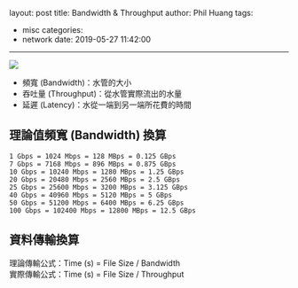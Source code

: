 layout: post
title: Bandwidth & Throughput
author: Phil Huang
tags:
  - misc
categories:
  - network
date: 2019-05-27 11:42:00
---

![](/images/throughput-bandwidth.png)

- 頻寬 (Bandwidth)：水管的大小  
- 吞吐量 (Throughput)：從水管實際流出的水量  
- 延遲 (Latency)：水從一端到另一端所花費的時間  

<!--more-->

## 理論值頻寬 (Bandwidth) 換算

```
1 Gbps = 1024 Mbps = 128 MBps = 0.125 GBps
7 Gbps = 7168 Mbps = 896 MBps = 0.875 GBps
10 Gbps = 10240 Mbps = 1280 MBps = 1.25 GBps
20 Gbps = 20480 Mbps = 2560 MBps = 2.5 GBps
25 Gbps = 25600 Mbps = 3200 MBps = 3.125 GBps
40 Gbps = 40960 Mbps = 5120 MBps = 5 GBps
50 Gbps = 51200 Mbps = 6400 MBps = 6.25 GBps
100 Gbps = 102400 Mbps = 12800 MBps = 12.5 GBps
```

## 資料傳輸換算

理論傳輸公式：Time (s) = File Size / Bandwidth  
實際傳輸公式：Time (s) = File Size / Throughput


